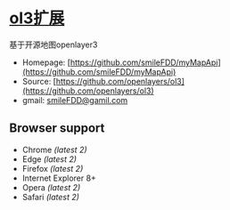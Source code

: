 # [ol3扩展](smileFDD@gmail.com)

基于开源地图openlayer3

* Homepage: [https://github.com/smileFDD/myMapApi](https://github.com/smileFDD/myMapApi)
* Source: [https://github.com/openlayers/ol3](https://github.com/openlayers/ol3)
* gmail: smileFDD@gamil.com

## Browser support

* Chrome *(latest 2)*
* Edge *(latest 2)*
* Firefox *(latest 2)*
* Internet Explorer 8+
* Opera *(latest 2)*
* Safari *(latest 2)*